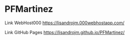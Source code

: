 # PFMartinez

Link WebHost000
https://lisandrojm.000webhostapp.com/

Link GitHub Pages
https://lisandrojm.github.io/PFMartinez/
